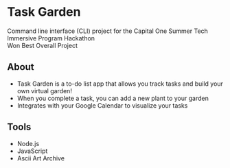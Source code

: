 # Task Garden
Command line interface (CLI) project for the Capital One Summer Tech Immersive Program Hackathon </br>
Won Best Overall Project

## About
- Task Garden is a to-do list app that allows you track tasks and build your own virtual garden!
- When you complete a task, you can add a new plant to your garden
- Integrates with your Google Calendar to visualize your tasks

## Tools
- Node.js
- JavaScript
- Ascii Art Archive
